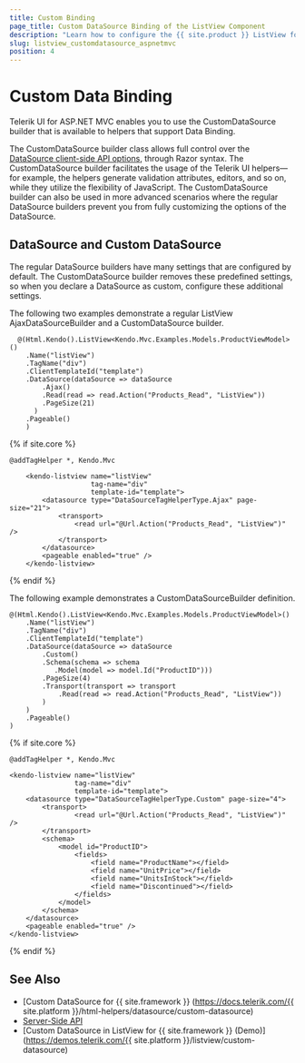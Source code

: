 ```yaml
---
title: Custom Binding
page_title: Custom DataSource Binding of the ListView Component
description: "Learn how to configure the {{ site.product }} ListView for custom data bidning."
slug: listview_customdatasource_aspnetmvc
position: 4
---
```


# Custom Data Binding

Telerik UI for ASP.NET MVC enables you to use the CustomDataSource builder that is available to helpers that support Data Binding.

The CustomDataSource builder class allows full control over the [DataSource client-side API options](https://docs.telerik.com/kendo-ui/api/javascript/data/datasource), through Razor syntax. The CustomDataSource builder facilitates the usage of the Telerik UI helpers&mdash;for example, the helpers generate validation attributes, editors, and so on, while they utilize the flexibility of JavaScript. The CustomDataSource builder can also be used in more advanced scenarios where the regular DataSource builders prevent you from fully customizing the options of the DataSource.

## DataSource and Custom DataSource

The regular DataSource builders have many settings that are configured by default. The CustomDataSource builder removes these predefined settings, so when you declare a DataSource as custom, configure these additional settings.

The following two examples demonstrate a regular ListView AjaxDataSourceBuilder and a CustomDataSource builder.

```HtmlHelper
  @(Html.Kendo().ListView<Kendo.Mvc.Examples.Models.ProductViewModel>()
    .Name("listView")
    .TagName("div")
    .ClientTemplateId("template")
    .DataSource(dataSource => dataSource
        .Ajax()
        .Read(read => read.Action("Products_Read", "ListView"))
        .PageSize(21)
      )
    .Pageable()
    )
```
{% if site.core %}
```TagHelper
@addTagHelper *, Kendo.Mvc

    <kendo-listview name="listView"
                    tag-name="div"
                    template-id="template">
        <datasource type="DataSourceTagHelperType.Ajax" page-size="21">
            <transport>
                <read url="@Url.Action("Products_Read", "ListView")" />
            </transport>
        </datasource>
        <pageable enabled="true" />
    </kendo-listview>
```
{% endif %}

The following example demonstrates a CustomDataSourceBuilder definition.

```HtmlHelper
@(Html.Kendo().ListView<Kendo.Mvc.Examples.Models.ProductViewModel>()
    .Name("listView")
    .TagName("div")
    .ClientTemplateId("template")
    .DataSource(dataSource => dataSource
        .Custom()
        .Schema(schema => schema
           .Model(model => model.Id("ProductID")))
        .PageSize(4)
        .Transport(transport => transport
            .Read(read => read.Action("Products_Read", "ListView"))
        )
    )
    .Pageable()
)
```
{% if site.core %}
```TagHelper
@addTagHelper *, Kendo.Mvc

<kendo-listview name="listView"
                tag-name="div"
                template-id="template">
    <datasource type="DataSourceTagHelperType.Custom" page-size="4">
        <transport>
                <read url="@Url.Action("Products_Read", "ListView")" />
        </transport>
        <schema>
            <model id="ProductID">
                <fields>
                    <field name="ProductName"></field>
                    <field name="UnitPrice"></field>
                    <field name="UnitsInStock"></field>
                    <field name="Discontinued"></field>
                </fields>
            </model>
        </schema>
    </datasource>
    <pageable enabled="true" />
</kendo-listview>
```
{% endif %}

## See Also

* [Custom DataSource for {{ site.framework }} (https://docs.telerik.com/{{ site.platform }}/html-helpers/datasource/custom-datasource)
* [Server-Side API](/api/listview)
* [Custom DataSource in ListView for {{ site.framework }} (Demo)](https://demos.telerik.com/{{ site.platform }}/listview/custom-datasource)
